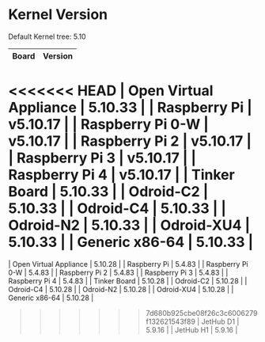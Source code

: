 
# Kernel Version

Default Kernel tree: 5.10

| Board | Version |
|-------|---------|
<<<<<<< HEAD
| Open Virtual Appliance | 5.10.33 |
| Raspberry Pi | v5.10.17 |
| Raspberry Pi 0-W | v5.10.17 |
| Raspberry Pi 2 | v5.10.17 |
| Raspberry Pi 3 | v5.10.17 |
| Raspberry Pi 4 | v5.10.17 |
| Tinker Board | 5.10.33 |
| Odroid-C2 | 5.10.33 |
| Odroid-C4 | 5.10.33 |
| Odroid-N2 | 5.10.33 |
| Odroid-XU4 | 5.10.33 |
| Generic x86-64 | 5.10.33 |
=======
| Open Virtual Appliance | 5.10.28 |
| Raspberry Pi | 5.4.83 |
| Raspberry Pi 0-W | 5.4.83 |
| Raspberry Pi 2 | 5.4.83 |
| Raspberry Pi 3 | 5.4.83 |
| Raspberry Pi 4 | 5.4.83 |
| Tinker Board | 5.10.28 |
| Odroid-C2 | 5.10.28 |
| Odroid-C4 | 5.10.28 |
| Odroid-N2 | 5.10.28 |
| Odroid-XU4 | 5.10.28 |
| Generic x86-64 | 5.10.28 |
>>>>>>> 7d680b925cbe08f26c3c6006279f132621543f89
| JetHub D1 | 5.9.16 |
| JetHub H1 | 5.9.16 |
